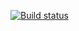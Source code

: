 [![Build status](https://ci.appveyor.com/api/projects/status/bkn22r9nbvwjqnl8?svg=true)](https://ci.appveyor.com/project/Safmaxser/hw-ahj-dom-1)
